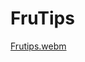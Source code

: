 # FruTips
[Frutips.webm](https://github.com/AkashMadanu/FruTips/assets/110240819/ee609307-7184-40b9-851e-52c032fca7e1)
